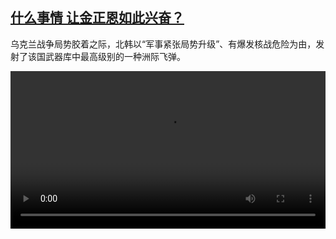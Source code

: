 <!--1648223224000-->
[什么事情 让金正恩如此兴奋？](https://www.dw.com/zh/%E4%BB%80%E4%B9%88%E4%BA%8B%E6%83%85%20%E8%AE%A9%E9%87%91%E6%AD%A3%E6%81%A9%E5%A6%82%E6%AD%A4%E5%85%B4%E5%A5%8B%EF%BC%9F/a-61262711)
------

<p>乌克兰战争局势胶着之际，北韩以“军事紧张局势升级”、有爆发核战危险为由，发射了该国武器库中最高级别的一种洲际飞弹。</small></p><video src="https://tvdownloaddw-a.akamaihd.net/dwtv_video/flv/vdt_zh/2022/bchi220325_001_nkicbmfin_01r_sd_sor.mp4" controls style="width:100%"></video>

